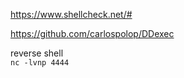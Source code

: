 https://www.shellcheck.net/#

https://github.com/carlospolop/DDexec

reverse shell  
`nc -lvnp 4444`